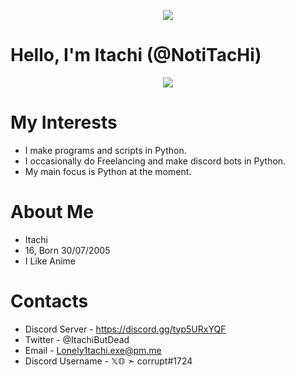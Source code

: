 <p align="center">  
<img src="https://media.discordapp.net/attachments/782612032142835733/900007819187724288/itachi-edotensei.gif">
</p>


# Hello, I'm Itachi (@NotiTacHi)

<p align="center">
<img
src ="https://discord.c99.nl/widget/theme-1/493320149315747840.png"/>
</p>

# My Interests
- I make programs and scripts in Python.
- I occasionally do Freelancing and make discord bots in Python.
- My main focus is Python at the moment.

# About Me
- Itachi
- 16, Born 30/07/2005
- I Like Anime


# Contacts

- Discord Server - https://discord.gg/typ5URxYQF </br>
- Twitter - @ItachiButDead </br>
- Email - Lonely1tachi.exe@pm.me </br>
- Discord Username - 𝕏𝕆 ➣ corrupt#1724 
